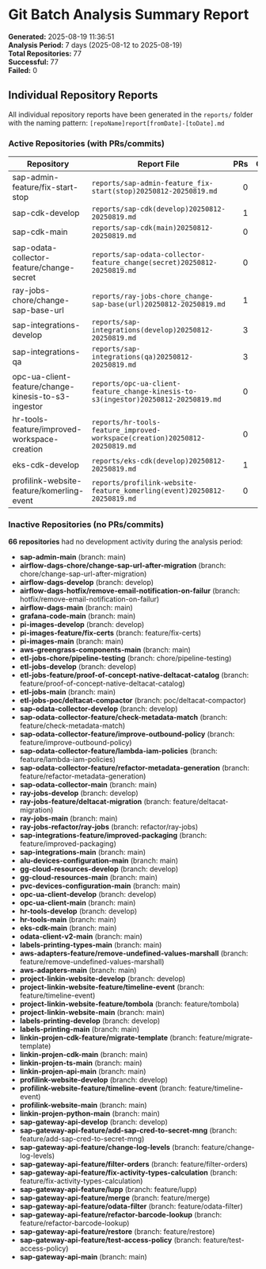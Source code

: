 # Git Batch Analysis Summary Report

**Generated:** 2025-08-19 11:36:51  
**Analysis Period:** 7 days (2025-08-12 to 2025-08-19)  
**Total Repositories:** 77  
**Successful:** 77  
**Failed:** 0

## Individual Repository Reports

All individual repository reports have been generated in the `reports/` folder with the naming pattern: `[repoName]report[fromDate]-[toDate].md`



### Active Repositories (with PRs/commits)

| Repository                                          | Report File                                                                        | PRs | Commits | Branch                                |
| --------------------------------------------------- | ---------------------------------------------------------------------------------- | --: | ------: | ------------------------------------- |
| sap-admin-feature/fix-start-stop                    | `reports/sap-admin-feature_fix-start(stop)20250812-20250819.md`                    | 0   | 5       | feature/fix-start-stop                |
| sap-cdk-develop                                     | `reports/sap-cdk(develop)20250812-20250819.md`                                     | 1   | 8       | develop                               |
| sap-cdk-main                                        | `reports/sap-cdk(main)20250812-20250819.md`                                        | 0   | 2       | main                                  |
| sap-odata-collector-feature/change-secret           | `reports/sap-odata-collector-feature_change(secret)20250812-20250819.md`           | 0   | 1       | feature/change-secret                 |
| ray-jobs-chore/change-sap-base-url                  | `reports/ray-jobs-chore_change-sap-base(url)20250812-20250819.md`                  | 1   | 3       | chore/change-sap-base-url             |
| sap-integrations-develop                            | `reports/sap-integrations(develop)20250812-20250819.md`                            | 3   | 10      | develop                               |
| sap-integrations-qa                                 | `reports/sap-integrations(qa)20250812-20250819.md`                                 | 3   | 10      | qa                                    |
| opc-ua-client-feature/change-kinesis-to-s3-ingestor | `reports/opc-ua-client-feature_change-kinesis-to-s3(ingestor)20250812-20250819.md` | 0   | 3       | feature/change-kinesis-to-s3-ingestor |
| hr-tools-feature/improved-workspace-creation        | `reports/hr-tools-feature_improved-workspace(creation)20250812-20250819.md`        | 0   | 3       | feature/improved-workspace-creation   |
| eks-cdk-develop                                     | `reports/eks-cdk(develop)20250812-20250819.md`                                     | 1   | 4       | develop                               |
| profilink-website-feature/komerling-event           | `reports/profilink-website-feature_komerling(event)20250812-20250819.md`           | 0   | 32      | feature/komerling-event               |

### Inactive Repositories (no PRs/commits)

**66 repositories** had no development activity during the analysis period:

- **sap-admin-main** (branch: main)
- **airflow-dags-chore/change-sap-url-after-migration** (branch: chore/change-sap-url-after-migration)
- **airflow-dags-develop** (branch: develop)
- **airflow-dags-hotfix/remove-email-notification-on-failur** (branch: hotfix/remove-email-notification-on-failur)
- **airflow-dags-main** (branch: main)
- **grafana-code-main** (branch: main)
- **pi-images-develop** (branch: develop)
- **pi-images-feature/fix-certs** (branch: feature/fix-certs)
- **pi-images-main** (branch: main)
- **aws-greengrass-components-main** (branch: main)
- **etl-jobs-chore/pipeline-testing** (branch: chore/pipeline-testing)
- **etl-jobs-develop** (branch: develop)
- **etl-jobs-feature/proof-of-concept-native-deltacat-catalog** (branch: feature/proof-of-concept-native-deltacat-catalog)
- **etl-jobs-main** (branch: main)
- **etl-jobs-poc/deltacat-compactor** (branch: poc/deltacat-compactor)
- **sap-odata-collector-develop** (branch: develop)
- **sap-odata-collector-feature/check-metadata-match** (branch: feature/check-metadata-match)
- **sap-odata-collector-feature/improve-outbound-policy** (branch: feature/improve-outbound-policy)
- **sap-odata-collector-feature/lambda-iam-policies** (branch: feature/lambda-iam-policies)
- **sap-odata-collector-feature/refactor-metadata-generation** (branch: feature/refactor-metadata-generation)
- **sap-odata-collector-main** (branch: main)
- **ray-jobs-develop** (branch: develop)
- **ray-jobs-feature/deltacat-migration** (branch: feature/deltacat-migration)
- **ray-jobs-main** (branch: main)
- **ray-jobs-refactor/ray-jobs** (branch: refactor/ray-jobs)
- **sap-integrations-feature/improved-packaging** (branch: feature/improved-packaging)
- **sap-integrations-main** (branch: main)
- **alu-devices-configuration-main** (branch: main)
- **gg-cloud-resources-develop** (branch: develop)
- **gg-cloud-resources-main** (branch: main)
- **pvc-devices-configuration-main** (branch: main)
- **opc-ua-client-develop** (branch: develop)
- **opc-ua-client-main** (branch: main)
- **hr-tools-develop** (branch: develop)
- **hr-tools-main** (branch: main)
- **eks-cdk-main** (branch: main)
- **odata-client-v2-main** (branch: main)
- **labels-printing-types-main** (branch: main)
- **aws-adapters-feature/remove-undefined-values-marshall** (branch: feature/remove-undefined-values-marshall)
- **aws-adapters-main** (branch: main)
- **project-linkin-website-develop** (branch: develop)
- **project-linkin-website-feature/timeline-event** (branch: feature/timeline-event)
- **project-linkin-website-feature/tombola** (branch: feature/tombola)
- **project-linkin-website-main** (branch: main)
- **labels-printing-develop** (branch: develop)
- **labels-printing-main** (branch: main)
- **linkin-projen-cdk-feature/migrate-template** (branch: feature/migrate-template)
- **linkin-projen-cdk-main** (branch: main)
- **linkin-projen-ts-main** (branch: main)
- **linkin-projen-api-main** (branch: main)
- **profilink-website-develop** (branch: develop)
- **profilink-website-feature/timeline-event** (branch: feature/timeline-event)
- **profilink-website-main** (branch: main)
- **linkin-projen-python-main** (branch: main)
- **sap-gateway-api-develop** (branch: develop)
- **sap-gateway-api-feature/add-sap-cred-to-secret-mng** (branch: feature/add-sap-cred-to-secret-mng)
- **sap-gateway-api-feature/change-log-levels** (branch: feature/change-log-levels)
- **sap-gateway-api-feature/filter-orders** (branch: feature/filter-orders)
- **sap-gateway-api-feature/fix-activity-types-calculation** (branch: feature/fix-activity-types-calculation)
- **sap-gateway-api-feature/lupp** (branch: feature/lupp)
- **sap-gateway-api-feature/merge** (branch: feature/merge)
- **sap-gateway-api-feature/odata-filter** (branch: feature/odata-filter)
- **sap-gateway-api-feature/refactor-barcode-lookup** (branch: feature/refactor-barcode-lookup)
- **sap-gateway-api-feature/restore** (branch: feature/restore)
- **sap-gateway-api-feature/test-access-policy** (branch: feature/test-access-policy)
- **sap-gateway-api-main** (branch: main)
